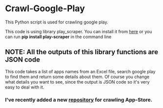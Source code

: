 # Crawl-Google-Play
This Python script is used for crawling google play.

This code is using library play_scraper. You can install it from <a href="https://pypi.org/project/play-scraper/">here</a>
or you can run <b>pip install play-scraper</b> in the command line

## NOTE: All the outputs of this library functions are JSON code

This code takes a list of apps names from an Excel file, search google play to find them and return some details about them.
Of course you change what details you want to see, since the output is JSON code so it's very easy to deal with it.


### I've recently added a new <a href="https://github.com/MOHED1224/Crawl-App-Store">repository</a> for crawling App-Store.
